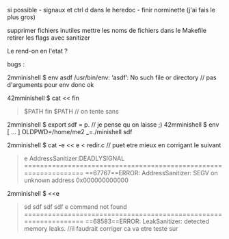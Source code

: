 si possible
	- signaux et ctrl d dans le heredoc
	- finir norminette (j'ai fais le plus gros)

supprimer fichiers inutiles
mettre les noms de fichiers dans le Makefile
retirer les flags avec sanitizer

Le rend-on en l'etat ?

bugs :

2mminishell $ env asdf
/usr/bin/env: ‘asdf’: No such file or directory // pas d'arguments pour env donc ok

42mminishell $ cat << fin
> $PATH
> fin
$PATH				// on tente sans 

2mminishell $ export sdf = p.   // je pense qu on laisse ;)
42mminishell $ env
[ ... ] 
OLDPWD=/home/me2
_=./minishell
sdf

2mminishell $ cat -e << e < redir.c       // puet etre mieux en corrigant le suivant
> e
AddressSanitizer:DEADLYSIGNAL
=================================================================
==67767==ERROR: AddressSanitizer: SEGV on unknown address 0x000000000000

2mminishell $ <<e
> sd
> sdf
> sdf 
> sdf 
> e
command not found
=================================================================
==68583==ERROR: LeakSanitizer: detected memory leaks.      //il faudrait corriger ca va etre teste sur




